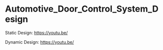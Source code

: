 # Automotive_Door_Control_System_Design

  Static Design: https://youtu.be/
  
  Dynamic Design: https://youtu.be/

